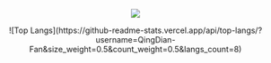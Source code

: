 <p align="center">
  <a href="https://github.com/QingDian-Fan">
    <img src="https://github-readme-stats.vercel.app/api?username=QingDian-Fan&show_icons=true&theme=transparent&title_color=65b587&icon_color=7dc09a&border_color=7dc09a" />
  </a>
</p>

<p align="center">
![Top Langs](https://github-readme-stats.vercel.app/api/top-langs/?username=QingDian-Fan&size_weight=0.5&count_weight=0.5&langs_count=8)
</p>
